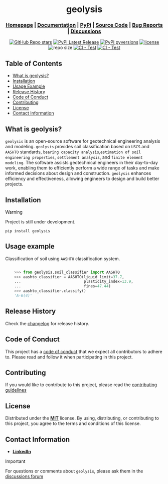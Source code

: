 <div align="center">

<h1> geolysis </h1>

<h3>

[Homepage](https://github.com/patrickboateng/geolysis) | [Documentation](/docs) |
[PyPi](https://pypi.org/project/geolysis/) |
[Source Code](https://github.com/patrickboateng/geolysis/) |
[Bug Reports](https://github.com/patrickboateng/geolysis/issues) |
[Discussions](https://github.com/patrickboateng/geolysis/discussions)

</h3>

[![GitHub Repo stars](https://img.shields.io/github/stars/patrickboateng/geolysis?style=flat-square)](https://github.com/patrickboateng/geolysis/stargazers)
[![PyPI Latest Release](https://img.shields.io/pypi/v/geolysis?style=flat-square&logo=pypi&logoColor=white)](https://pypi.org/project/geolysis/)
[![PyPI pyversions](https://img.shields.io/pypi/pyversions/geolysis.svg?style=flat-square)](https://pypi.python.org/pypi/geolysis/)
[![license](https://img.shields.io/pypi/l/geolysis?style=flat-square)](https://opensource.org/license/mit/)
![repo size](https://img.shields.io/github/repo-size/patrickboateng/geolysis?style=flat-square)
[![CI - Test](https://github.com/patrickboateng/geolysis/actions/workflows/unit-tests.yml/badge.svg)](https://github.com/patrickboateng/geolysis/actions/workflows/unit-tests.yml)
[![CI - Test](https://github.com/patrickboateng/geolysis/actions/workflows/build.yml/badge.svg)](https://github.com/patrickboateng/geolysis/actions/workflows/build.yml)

</div>

## Table of Contents

- [What is geolysis?](#what-is-geolysis)
- [Installation](#installation)
- [Usage Example](#usage-example)
- [Release History](#release-history)
- [Code of Conduct](#code-of-conduct)
- [Contributing](#contributing)
- [License](#license)
- [Contact Information](#contact-information)

## What is geolysis?

`geolysis` is an open-source software for geotechnical engineering analysis and
modeling. `geolysis` provides soil classification based on `USCS` and `AASHTO`
standards, `bearing capacity analysis`,`estimation of soil engineering
properties`, `settlement analysis`, and `finite element modeling`. The software
assists geotechnical engineers in their day-to-day work, enabling them to
efficiently perform a wide range of tasks and make informed decisions about
design and construction. `geolysis` enhances efficiency and effectiveness,
allowing engineers to design and build better projects.

## Installation

> [!WARNING]
> Project is still under development.

```shell
pip install geolysis
```

## Usage example

Classification of soil using `AASHTO` classification system.

```python

    >>> from geolysis.soil_classifier import AASHTO
    >>> aashto_classifier = AASHTO(liquid_limit=37.7,
    ...                            plasticity_index=13.9,
    ...                            fines=47.44)
    >>> aashto_classifier.classify()
    'A-6(4)'

```

<!-- See [examples](https://github.com/patrickboateng/geolysis/blob/main/docs/source/examples/)
folder for more usage examples. -->

## Release History

Check the [changelog](https://github.com/patrickboateng/geolysis/blob/main/CHANGELOG.md)
for release history.

## Code of Conduct

This project has a [code of conduct](https://github.com/patrickboateng/geolysis/blob/main/CODE_OF_CONDUCT.md)
that we expect all contributors to adhere to. Please read and follow it when
participating in this project.

## Contributing

If you would like to contribute to this project, please read the
[contributing guidelines](https://github.com/patrickboateng/geolysis/blob/main/docs/CONTRIBUTING.md#how-to-contribute)

## License

Distributed under the
[**MIT**](https://github.com/patrickboateng/geolysis/blob/main/LICENSE.txt) license.
By using, distributing, or contributing to this project, you agree to the terms
and conditions of this license.

## Contact Information

- [**LinkedIn**](https://linkedin.com/in/patrickboateng/)

> [!IMPORTANT]
> For questions or comments about `geolysis`, please ask them in the
> [discussions forum](https://github.com/patrickboateng/geolysis/discussions)
